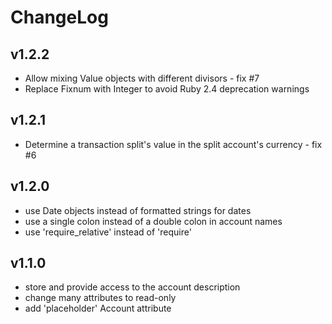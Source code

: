 # ChangeLog

## v1.2.2

- Allow mixing Value objects with different divisors - fix #7
- Replace Fixnum with Integer to avoid Ruby 2.4 deprecation warnings

## v1.2.1

- Determine a transaction split's value in the split account's currency - fix #6

## v1.2.0

- use Date objects instead of formatted strings for dates
- use a single colon instead of a double colon in account names
- use 'require_relative' instead of 'require'

## v1.1.0

- store and provide access to the account description
- change many attributes to read-only
- add 'placeholder' Account attribute
